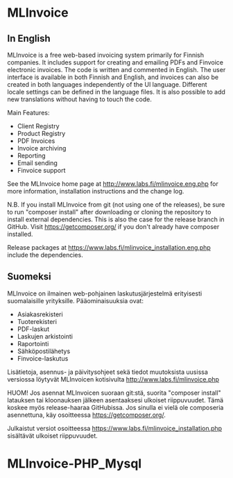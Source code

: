 MLInvoice
=========

In English
----------

MLInvoice is a free web-based invoicing system primarily for Finnish companies. It includes
support for creating and emailing PDFs and Finvoice electronic invoices. The code is written
and commented in English. The user interface is available in both Finnish and English, and
invoices can also be created in both languages independently of the UI language. Different
locale settings can be defined in the language files. It is also possible to add new
translations without having to touch the code.

Main Features:

- Client Registry
- Product Registry
- PDF Invoices
- Invoice archiving
- Reporting
- Email sending
- Finvoice support

See the MLInvoice home page at http://www.labs.fi/mlinvoice.eng.php for more information,
installation instructions and the change log.

N.B. If you install MLInvoice from git (not using one of the releases), be sure to
run "composer install" after downloading or cloning the repository to install
external dependencies. This is also the case for the release branch in GitHub.
Visit https://getcomposer.org/ if you don't already have composer installed.

Release packages at https://www.labs.fi/mlinvoice_installation.eng.php include the
dependencies.

Suomeksi
--------

MLInvoice on ilmainen web-pohjainen laskutusjärjestelmä erityisesti suomalaisille yrityksille.
Pääominaisuuksia ovat:

- Asiakasrekisteri
- Tuoterekisteri
- PDF-laskut
- Laskujen arkistointi
- Raportointi
- Sähköpostilähetys
- Finvoice-laskutus

Lisätietoja, asennus- ja päivitysohjeet sekä tiedot muutoksista uusissa versiossa löytyvät
MLInvoicen kotisivulta http://www.labs.fi/mlinvoice.php

HUOM! Jos asennat MLInvoicen suoraan git:stä, suorita "composer install" latauksen
tai kloonauksen jälkeen asentaaksesi ulkoiset riippuvuudet. Tämä koskee myös
release-haaraa GitHubissa. Jos sinulla ei vielä ole
composeria asennettuna, käy osoitteessa https://getcomposer.org/.

Julkaistut versiot osoitteessa https://www.labs.fi/mlinvoice_installation.php
sisältävät ulkoiset riippuvuudet.
# MLInvoice-PHP_Mysql

